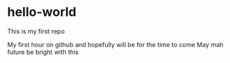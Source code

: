 # hello-world
This is my first repo

My first hour on github and hopefully will be for the time to come 
May mah future be bright with this
